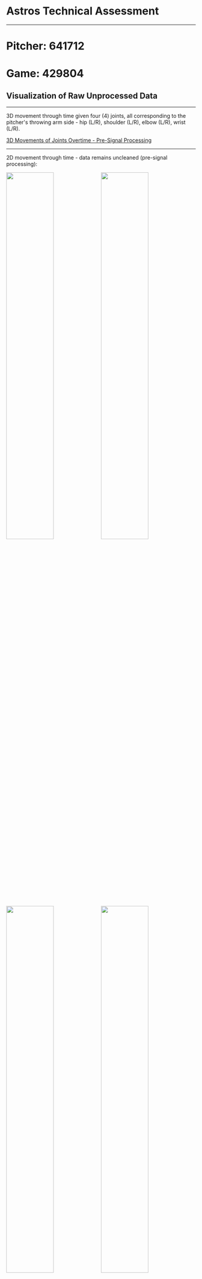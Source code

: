 # Astros Technical Assessment

___
# Pitcher: 641712
# Game: 429804
## Visualization of Raw Unprocessed Data
___

3D movement through time given four (4) joints, all corresponding to the pitcher's throwing arm side - hip (L/R), shoulder (L/R), elbow (L/R), wrist (L/R).

[3D Movements of Joints Overtime - Pre-Signal Processing](./images_and_output_data/pitcher_641712/uncleaned_3d_plot_.html)

___

2D movement through time - data remains uncleaned (pre-signal processing):

<img src = "./images_and_output_data/pitcher_641712/right_hip_xyz.png" width=50%><img src = "./images_and_output_data/pitcher_641712/right_shoulder_xyz.png" width = 50%>
<img src = "./images_and_output_data/pitcher_641712/right_elbow_xyz.png" width = 50%><img src = "./images_and_output_data/pitcher_641712/right_wrist_xyz.png" width = 50%>


___

## Signal Processing Methodology - Density-Based Spatial Clustering of Applications with Noise (DBSCAN)
___
Implementation of a machine learning model known as DBSCAN. This is a density-based clustering non-parametric algorithm that groups given a set of points in a given n<sup>th</sup> dimensional space. It groups together points that are closely packed together, marking outliers in low density regions. 

In this study DBSCAN is applied to each coordinate per joint assessed and assessed independently per unit of time. As joint path over x, y, z coordinates is fluid over time, with no interruptions, DBSCAN per unit time allows for the model to identify continuous streams. Parameters epsilon (eps) and minimum  number of samples (min_samples) were manually adjusted to produce desired results. Noise can be seen as wider/fatter portions of the plots which primariliy presents itself towards the beginning (set position) and end (ball release position) of pitch delivery. If not explicitly identified, the default means to calculate distance between isntances in a feature array is via euclidean geometry (note that the metric to measure must be one of the options allowed by sklearn.metrics.pairwise_distances). Further parameters were not adjusted in this study but can be further reviewed to potentially further reduce noise. 2-dimensional plots of the cleaned data can be seen below:

    
<img src = "./images_and_output_data/pitcher_641712/right_hip_cleaned.png" width=50%><img src = "./images_and_output_data/pitcher_641712/right_shoulder_cleaned.png" width = 50%>
<img src = "./images_and_output_data/pitcher_641712/right_elbow_cleaned.png" width = 50%><img src = "./images_and_output_data/pitcher_641712/right_wrist_cleaned.png" width = 50%>

## Measured Metrics to Identify Arm Path
___
1. Curvature Over Time Profile measures how the bending or tuning of a path changes as an object or point moves. In turms of motion, cuvature can provide insight into the nature of movement.
    - Constant curvature indicates that the object is moving along a circular path with a fixed radius
    - Changing curvature over time indicates that the object's path is bending or turning at varying rates.
    - Zero curvature indicates that the object is moving in a straight line.

<img src = "./images_and_output_data/pitcher_641712/r_hip_curvature.png" width=50%><img src = "./images_and_output_data/pitcher_641712/r_shoulder_curvature.png" width = 50%>
<img src = "./images_and_output_data/pitcher_641712/r_elbow_curvature.png" width = 50%><img src = "./images_and_output_data/pitcher_641712/r_wrist_curvature.png" width = 50%>

2. Velocity Over Time Profile measure how the speed and direction of an object's movement change as it travels along its path. A more basic metric, but possible to identify differences as pitch count increases.

<img src = "./images_and_output_data/pitcher_641712/r_hip_velo.png" width=50%><img src = "./images_and_output_data/pitcher_641712/r_shoulder_velo.png" width = 50%>
<img src = "./images_and_output_data/pitcher_641712/r_elbow_velo.png" width = 50%><img src = "./images_and_output_data/pitcher_641712/r_wrist_velo.png" width = 50%>

3. Cumulative Distance Traveled provides a quantitative measure of how much the arm/joint ha smoved during the entire pitch delivery. Through this one can gain possibly insights to the efficiency and mechnics of pitching motion. This could also possibly be used to identify any mechcanil differences in a pitchers delivery, potentially identifying injury, strain, or fatigue. (note all joints have been placed in one plot)

<img src = "./images_and_output_data/pitcher_641712/total_path_length.png" width = 100%>

4. Aggregate Mean Path tracks the joint path through time and computes the mean for all samples per time increment. Once the mean path is computed a tolerance can then be set to allow for normal deviations in pitch delivery. If the delivery starts to fall outside of the "pocket" then further investigation may be needed.

<img src = "./images_and_output_data/pitcher_641712/r_hip_x_mean_path.png" width=33%><img src = "./images_and_output_data/pitcher_641712/r_hip_y_mean_path.png" width = 33%><img src = "./images_and_output_data/pitcher_641712/r_hip_z_mean_path.png" width = 33%>

<img src = "./images_and_output_data/pitcher_641712/r_shoulder_x_mean_path.png" width=33%><img src = "./images_and_output_data/pitcher_641712/r_shoulder_y_mean_path.png" width = 33%><img src = "./images_and_output_data/pitcher_641712/r_shoulder_z_mean_path.png" width = 33%>

<img src = "./images_and_output_data/pitcher_641712/r_elbow_x_mean_path.png" width=33%><img src = "./images_and_output_data/pitcher_641712/r_elbow_y_mean_path.png" width = 33%><img src = "./images_and_output_data/pitcher_641712/r_elbow_z_mean_path.png" width = 33%>

<img src = "./images_and_output_data/pitcher_641712/r_wrist_x_mean_path.png" width=33%><img src = "./images_and_output_data/pitcher_641712/r_wrist_y_mean_path.png" width = 33%><img src = "./images_and_output_data/pitcher_641712/r_wrist_z_mean_path.png" width = 33%>
